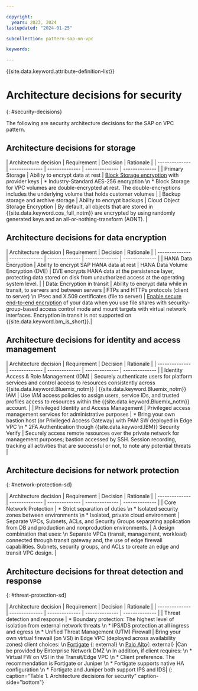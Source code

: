 ```yaml
---

copyright:
  years: 2023, 2024
lastupdated: "2024-01-25"

subcollection: pattern-sap-on-vpc

keywords:

---
```


{{site.data.keyword.attribute-definition-list}}

# Architecture decisions for security
{: #security-decisions}

The following are security architecture decisions for the SAP on VPC pattern.

## Architecture decisions for storage

| Architecture decision | Requirement | Decision | Rationale |
| -------------- | -------------- | -------------- | -------------- | -------------- |
| Primary Storage                         | Ability to encrypt data at rest                                                                                                     | [Block Storage encryption](/docs/vpc?topic=vpc-mng-data&interface=ui) with provider keys                                    | * Industry-Standard AES-256 encryption \n * Block Storage for VPC volumes are double-encrypted at rest. The double-encryptions includes the underlying volume that holds customer volumes                                                                                                                                                                                                                                                                                 |
| Backup storage and archive storage        | Ability to encrypt backups                                                                                                          | Cloud Object Storage Encryption                                                                                                                  | By default, all objects that are stored in {{site.data.keyword.cos_full_notm}} are encrypted by using randomly generated keys and an all-or-nothing-transform (AONT). |

## Architecture decisions for data encryption 

| Architecture decision | Requirement | Decision | Rationale |
| -------------- | -------------- | -------------- | -------------- | -------------- |
| HANA Data Encryption                    | Ability to encrypt SAP HANA data at rest                                                                                            | HANA Data Volume Encryption (DVE)                                                                                                                | DVE encrypts HANA data at the persistence layer, protecting data stored on disk from unauthorized access at the operating system level.                                                                                                                                                                                       |
| Data: Encryption in transit            | Ability to encrypt data while in transit, to servers and between servers | FTPs and HTTPs protocols (client to server) \n IPsec and X.509 certificates (file to server)                                                                                                      | [Enable secure end-to-end encryption](/docs/vpc?topic=vpc-file-storage-vpc-eit) of your data when you use file shares with security-group-based access control mode and mount targets with virtual network interfaces. Encryption in transit is not supported on {{site.data.keyword.bm_is_short}}.|

## Architecture decisions for identity and access management 

| Architecture decision | Requirement | Decision | Rationale |
| -------------- | -------------- | -------------- | -------------- | -------------- |
| Identity Access & Role Management (IDM) | Securely authenticate users for platform services and control access to resources consistently across {{site.data.keyword.Bluemix_notm}}                     | {{site.data.keyword.Bluemix_notm}} IAM                                                                                                                                    | Use IAM access policies to assign users, service IDs, and trusted profiles access to resources within the {{site.data.keyword.Bluemix_notm}} account.                                                                                                                                                                                              |
| Privileged Identity and Access Management | Privileged access management services for administrative purposes                                                                   | * Bring your own bastion host (or Privileged Access Gateway) with PAM SW deployed in Edge VPC \n * 2FA Authentication though {{site.data.keyword.IBM}} Security Verify                                                            | Securely access remote resources over the private network for management purposes; bastion accessed by SSH. Session recording, tracking all activities that are successful or not, to note any potential threats |

## Architecture decisions for network protection
{: #network-protection-sd}

| Architecture decision | Requirement | Decision | Rationale |
| -------------- | -------------- | -------------- | -------------- | -------------- |
| Core Network Protection                 | * Strict separation of duties \n * Isolated security zones between environments \n * Isolated, private cloud environment                                                                                                    | Separate VPCs, Subnets, ACLs, and Security Groups separating application from DB and production and nonproduction environments.                         | A design combination that uses: \n Separate VPCs (transit, management, workload) connected through transit gateway and, the use of edge firewall capabilities. Subnets, security groups, and ACLs to create an edge and transit VPC design. |

## Architecture decisions for threat detection and response
{: #threat-protection-sd}

| Architecture decision | Requirement | Decision | Rationale |
| -------------- | -------------- | -------------- | -------------- | -------------- |
| Threat detection and response | * Boundary protection: The highest level of isolation from external network threats \n * IPS/IDS protection at all ingress and egress \n * Unified Threat Management (UTM) Firewall | Bring your own virtual firewall (on VSI) in Edge VPC (deployed across availability zones) client choices: \n [Fortigate](https://cloud.ibm.com/catalog/content/ibm-fortigate-AP-HA-terraform-deploy-5dd3e4ba-c94b-43ab-b416-c1c313479cec-global) {: external}  \n [Palo Alto](https://cloud.ibm.com/catalog/content/ibmcloud-vmseries-1.9-6470816d-562d-4627-86a5-fe3ad4e94b30-global){: external} |Can be provided by Enterprise Network DMZ \n In addition, if client requires: \n * Virtual FW on VSI in the Transit/Edge VPC \n * Client preference. The recommendation is Fortigate or Juniper \n * Fortigate supports native HA configuration \n * Fortigate and Juniper both support IPS and IDS|
{: caption="Table 1. Architecture decisions for security" caption-side="bottom"}
